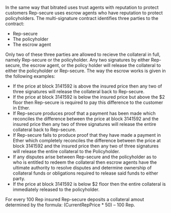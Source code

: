 In the same way that bitrated uses trust agents with reputation to protect customers Rep-secure uses escrow agents who have reputation to protect policyholders.  The multi-signature contract identifies three parties to the contract:

* Rep-secure
* The policyholder
* The escrow agent

Only two of these three parties are allowed to recieve the collateral in full, namely Rep-secure or the policyholder.  Any two signatures by either Rep-secure, the escrow agent, or the policy holder will release the collateral to either the policyholder or Rep-secure.  The way the escrow works is given in the following examples:

* If the price at block 3141592 is above the insured price then any two of three signatures will release the collateral back to Rep-secure.
* If the price at block 3141592 is below the insured price but above the $2 floor then Rep-secure is required to pay this difference to the customer in Ether.  
* If Rep-secure produces proof that a payment has been made which reconciles the difference between the price at block 3141592 and the insured price then any two of three signatures will release the entire collateral back to Rep-secure.
* If Rep-secure fails to produce proof that they have made a payment in Ether which completely reconciles the difference between the price at block 3141592 and the insured price then any two of three signatures will release the entire collateral to the Policyholder.
* If any disputes arise between Rep-secure and the policyholder as to who is entitled to redeem the collateral then escrow agents have the ultimate authority to resolve disputes and determine ownership of collateral funds or obligations required to release said funds to either party.
* If the price at block 3141592 is below $2 floor then the entire collateral is immediately released to the policyholder.

For every 100 Rep insured Rep-secure deposits a collateral amout determined by the formula: (CurrentRepPrice * 50) – 100 Rep.
